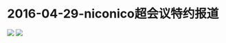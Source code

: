 # 2016-04-29-niconico超会议特约报道
![](https://bilicover2016.github.io/Android/2016-04-29-niconico超会议特约报道.jpg)
![](https://bilicover2016.github.io/PC/2016-04-29.jpg)